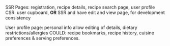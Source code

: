 SSR Pages: registration, recipe details, recipe search page, user profile
CSR: user cupboard, **OR** SSR and have edit and view page, for development consistency

User profile page: personal info allow editing of details, dietary restrictions/allergies COULD: recipe bookmarks, recipe history, cuisine preferences & serving preferences.



